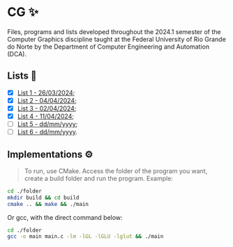 # CG ✨

Files, programs and lists developed throughout the 2024.1 semester of the Computer Graphics discipline taught at the Federal University of Rio Grande do Norte by the Department of Computer Engineering and Automation (DCA).

## Lists 📄

- [x] [List 1 - 26/03/2024](./lists/lista-de-exercicios-01.pdf);
- [x] [List 2 - 04/04/2024](./lists/lista-de-exercicios-02.pdf);
- [x] [List 3 - 02/04/2024](./lists/lista-de-exercicios-03.pdf);
- [x] [List 4 - 11/04/2024](./lists/lista-de-exercicios-04.pdf);
- [ ] [List 5 - dd/mm/yyyy](./lists/lista-de-exercicios-05.pdf);
- [ ] [List 6 - dd/mm/yyyy](./lists/lista-de-exercicios-06.pdf).

## Implementations ⚙

> To run, use CMake. Access the folder of the program you want, create a build folder and run the program. Example:

```sh
cd ./folder
mkdir build && cd build
cmake .. && make && ./main
```

Or gcc, with the direct command below:

```bash
cd ./folder
gcc -o main main.c -lm -lGL -lGLU -lglut && ./main
```
